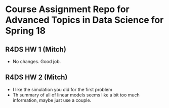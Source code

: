 
# Course Assignment Repo for Advanced Topics in Data Science for Spring 18

## R4DS HW 1 (Mitch)
* No changes. Good job. 

## R4DS HW 2 (Mitch)
- I like the simulation you did for the first problem
- Th summary of all of linear models seems like a bit too much information, maybe just use a couple. 

